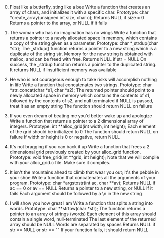 0. Float like a butterfly, sting like a bee
	Write a function that creates an array of chars, and initializes it with a specific char.
		Prototype: char *create_array(unsigned int size, char c);
		Returns NULL if size = 0
		Returns a pointer to the array, or NULL if it fails

1. The woman who has no imagination has no wings
	Write a function that returns a pointer to a newly allocated space in memory, which contains a copy of the 
	string given as a parameter.
		Prototype: char *_strdup(char *str);
The _strdup() function returns a pointer to a new string which is a duplicate of the string str. Memory for the new string is obtained with malloc, and can be freed with free.
Returns NULL if str = NULL
On success, the _strdup function returns a pointer to the duplicated string. It returns NULL if insufficient memory was available

2. He who is not courageous enough to take risks will accomplish nothing in life
	Write a function that concatenates two strings.
		Prototype: char *str_concat(char *s1, char *s2);
The returned pointer should point to a newly allocated space in memory which contains the contents of s1, followed by the contents of s2, and null terminated
if NULL is passed, treat it as an empty string
The function should return NULL on failure

3. If you even dream of beating me you'd better wake up and apologize
	Write a function that returns a pointer to a 2 dimensional array of integers.
		Prototype: int **alloc_grid(int width, int height);
Each element of the grid should be initialized to 0
The function should return NULL on failure
If width or height is 0 or negative, return NULL

4. It's not bragging if you can back it up
	Write a function that frees a 2 dimensional grid previously created by your alloc_grid function.
		Prototype: void free_grid(int **grid, int height);
		Note that we will compile with your alloc_grid.c file. Make sure it compiles.

5. It isn't the mountains ahead to climb that wear you out; it's the pebble in your shoe
	Write a function that concatenates all the arguments of your program.
		Prototype: char *argstostr(int ac, char **av);
Returns NULL if ac == 0 or av == NULL
Returns a pointer to a new string, or NULL if it fails
Each argument should be followed by a \n in the new string

6. I will show you how great I am
	Write a function that splits a string into words.
		Prototype: char **strtow(char *str);
The function returns a pointer to an array of strings (words)
Each element of this array should contain a single word, null-terminated
The last element of the returned array should be NULL
Words are separated by spaces
Returns NULL if str == NULL or str == ""
If your function fails, it should return NULL
